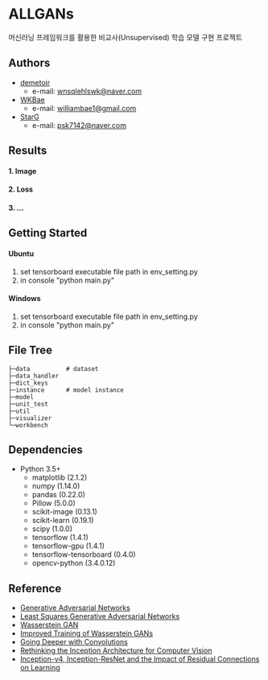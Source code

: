 # ALLGANs

머신러닝 프레임워크를 활용한 비교사(Unsupervised) 학습 모델 구현 프로젝트



## Authors

- [demetoir](https://github.com/demetoir)
  - e-mail: wnsqlehlswk@naver.com
- [WKBae](https://github.com/WKBae)
  - e-mail: williambae1@gmail.com
- [StarG](https://github.com/psk7142)
  - e-mail: psk7142@naver.com

## Results

#### 1. Image

#### 2. Loss

#### 3. ...

## Getting Started

#### Ubuntu

1. set tensorboard executable file path in env_setting.py
2. in console "python main.py"

#### Windows

1. set tensorboard executable file path in env_setting.py
2. in console "python main.py"

## File Tree

```
├─data          # dataset
├─data_handler
├─dict_keys
├─instance      # model instance
├─model
├─unit_test
├─util
├─visualizer
└─workbench
```

## Dependencies

- Python 3.5+
    - matplotlib (2.1.2)
    - numpy (1.14.0)
    - pandas (0.22.0)
    - Pillow (5.0.0)
    - scikit-image (0.13.1)
    - scikit-learn (0.19.1)
    - scipy (1.0.0)
    - tensorflow (1.4.1)
    - tensorflow-gpu (1.4.1)
    - tensorflow-tensorboard (0.4.0)
    - opencv-python (3.4.0.12)
  

## Reference

- [Generative Adversarial Networks](https://arxiv.org/abs/1406.2661)
- [Least Squares Generative Adversarial Networks](https://arxiv.org/abs/1611.04076)
- [Wasserstein GAN](https://arxiv.org/abs/1701.07875)
- [Improved Training of Wasserstein GANs](https://arxiv.org/abs/1704.00028)
- [Going Deeper with Convolutions](https://arxiv.org/abs/1409.4842)
- [Rethinking the Inception Architecture for Computer Vision](https://arxiv.org/abs/1512.00567)
- [Inception-v4, Inception-ResNet and the Impact of Residual Connections on Learning](https://arxiv.org/abs/1602.07261)